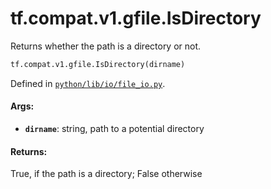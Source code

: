 <div itemscope itemtype="http://developers.google.com/ReferenceObject">
<meta itemprop="name" content="tf.compat.v1.gfile.IsDirectory" />
<meta itemprop="path" content="Stable" />
</div>

# tf.compat.v1.gfile.IsDirectory

Returns whether the path is a directory or not.

``` python
tf.compat.v1.gfile.IsDirectory(dirname)
```



Defined in [`python/lib/io/file_io.py`](/code/stable/tensorflow/python/lib/io/file_io.py).

<!-- Placeholder for "Used in" -->


#### Args:


* <b>`dirname`</b>: string, path to a potential directory


#### Returns:

True, if the path is a directory; False otherwise
